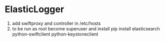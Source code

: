 # ElasticLogger
1) add swiftproxy and controller in /etc/hosts
2) to be run as root become superuser and install pip install elasticsearch python-swiftclient python-keystoneclient 
